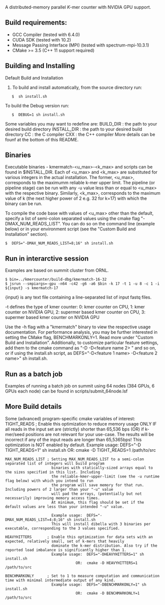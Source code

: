 A distributed-memory parallel *K*-mer counter with NVIDIA GPU support. 
 
## Build requirements:
- GCC Compiler (tested with 6.4.0)
- CUDA SDK (tested with 10.2)
- Message Passing Interface (MPI) (tested with spectrum-mpi-10.3.1)
- CMake >= 3.5 (C++ 11 support required)

## Building and Installing
       
 Default Build and Installation
 1. To build and install automatically, from the source directory run:
 ```
    $  sh install.sh
```
 To build the Debug version run:
 ```
    $  DEBUG=1 sh install.sh
```
Some variables you may want to redefine are:
  BUILD_DIR     :    the path to your desired build directory
  INSTALL_DIR   :    the path to your desired build directory
  CC            :    the C compiler
  CXX           :    the C++ compiler 
More details can be founf at the bottom of this README.


 ## Binaries 
   Executable binaries - kmermatch-<u_max>-<k_max> and scripts can be found in $INSTALL_DIR. 
   Each of <u_max> and <k_max> are substituted for various integers in the actual installation.
   The former, <u_max>, corresponds to the maximumm reliable k-mer upper limit. 
   The pipeline (or pipeline stage) can be run with any -u value less than or equal to <u_max> with the respective binary.
   Similarly, <k_max>, corresponds to the maximum value of k (the next higher power of 2 e.g. 32 for k=17) with which the binary can be run.

   To compile the code base with values of <u_max> other than the default, specify a list of semi-colon separated values using the cmake flag "-DMAX_NUM_READS_LIST".
   You can do so on the command line (example below) or in your environment script (see the "Custom Build and Installation" section).
   ```
   $  DEFS="-DMAX_NUM_READS_LIST=8;16" sh install.sh 
   ```


## Run in interarctive session

Examples are based on summit cluster from ORNL.

```
$ bin=../kmercounter/build-dbg/kmermatch-16-32 
$ jsrun --smpiargs=-gpu -n64 -c42 -g6 -a6 $bin -k 17 -t 1 -u 8 -c 1 -i ${input} -s kmermatch-17 
```
{input} is any text file containing a line-separated list of input fastq files.

-t defines the type of kmer counter: 0: kmer counter on CPU, 1: kmer counter on NVIDIA GPU, 2: supermer based kmer counter on CPU, 3: supermer based kmer counter on NVIDIA GPU


Use the -h flag with a "kmermatch" binary to view the respective usage documentation.
For performance analysis, you may be further interested in setting the CMake flag, 
BENCHMARKONLY=1. Read more under "Custom Build and Installation".
Additionally, to customize particular feature settings, add them to the cmake command as "-D<feature name1> -D<feature name 2> " and so on,
   or if using the install.sh script, as DEFS="-D<feature 1 name> -D<feature 2 name>" sh install.sh.


## Run as a batch job

Examples of running a batch job on summit using 64 nodes (384 GPUs, 6 GPUs each node) can be found in scripts/submit_64node.lsf

## More Build details
Some (advanced) program-specific cmake variables of interest:
    TIGHT_READS ; Enable this optimization to reduce memory usage ONLY IF all reads in the input set are 
                  (strictly) shorter than 65,536 bps (OR) if k-mer/seed positions are not relevant for 
                  your use-case. The results will be incorrect if any of the input reads are longer than 
                  65,5365bps! This optimization is NOT enabled by default.
                  Example usage: DEFS="-D TIGHT_READS=1" sh install.sh
                             OR:  cmake -D TIGHT_READS=1 /path/to/src

    MAX_NUM_READS_LIST ; Setting MAX_NUM_READS_LIST to a semi-colon separated list of integers will build program 
                         binaries with statically-sized arrays equal to the sizes specified in this list. Including
                         the reliable-kmer-upper-limit (see the -u runtime flag below) with which you intend to run
                         the program will save memory for that run. Including powers of 2 larger than your "-u" value
                         will pad the arrays, (potentially but not necessarily) improving memory access times.
                         At minimum, this flag should be set if the default values are less than your intended "-u" value.

                         Example usage:  DEFS="-DMAX_NUM_READS_LIST=4;8;16" sh install.sh
                         This will install dibella with 3 binaries per executable, corresponding to the 3 values specified.

    HEAVYHITTERS       ; Enable this optimization for data sets with an expected, relatively small, set of k-mers that heavily 
                         dominate the k-mer distribution. Also try if the reported load imbalance is significantly higher than 1.
                         Example usage:  DEFS="-DHEAVYHITTERS=1" sh install.sh
                                    OR:  cmake -D HEAVYHITTERS=1 /path/to/src

    BENCHMARKONLY      ; Set to 1 to measure computation and communication time with minimal intermediate output of any kind.
                         Example usage:  DEFS="-DBENCHMARKONLY=1" sh install.sh
                                    OR:  cmake -D BENCHMARKONLY=1 /path/to/src



